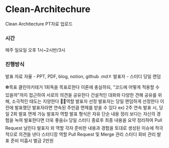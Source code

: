 # Clean-Architechure
Clean Architecture PT자료 업로드

### 시간

매주 일요일 오후 1시~2시반/3시

### 진행방식

발표 자료 자율 - PPT, PDF, blog, notion, github .mdㅈ
발표자 - 스터디 당일 랜덤

⚽목표
클린아키테거 1회독을 목표로한다
이론에 충실하되, "코드에 어떻게 적용할 수 있을까"까지 접근하여 서로의 의견을 공유한다
건설적인 대화와 다양한 견해 공유를 위해, 소극적인 태도는 지양한다
✍🏻역할
발표자 선정
발표자는 당일 랜덤하게 선정한다
이전에 발표했던 발표자라면 연속된 주만큼 면제를 받을 수 있다
ex) 2주 연속 발표 시, 당일 2회 발표 면제 가능
발표자 역할
발표 형식은 자유
단순 내용 정리 보다는 자신의 경험을 녹여 발표한다면 더욱 좋음👍
당일 스터디 종료후 최종 내용을 요약 정리하여 Pull Request 날린다
발표자 외 역할
각자 준비한 내용과 경험을 토대로 생성된 이슈에 적극적으로 의견을 낸다
스터디장 역할
Pull Request 및 Merge 관리
스터디 회비 관리
발표 준비 미흡시 벌금 2만원
